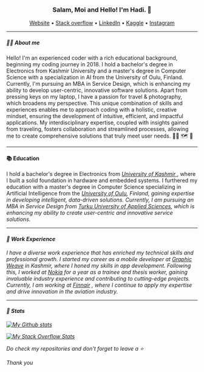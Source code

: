 <h3 align="center">Salam, Moi and Hello! I'm Hadi. 👋</h3>

<p align="center">
  <a href="http://hadi-mir.web.app/" target='_blank'>Website</a> •
  <a href="https://stackoverflow.com/users/9920947/hadi-mir?tab=profile" target='_blank'>Stack overflow</a> •
  <a href="https://www.linkedin.com/in/hadi-mir/" target='_blank'>LinkedIn</a> • 
  <a href="https://www.kaggle.com/hadimir" target='_blank'>Kaggle</a> • 
  <a href='https://www.instagram.com/hadi_mir/' target='_blank'>Instagram </a>
</p>

---

##### 🙋‍♂️ About me
<p> Hello! I'm an experienced coder with a rich educational background, beginning my coding journey in 2018. I hold a bachelor's degree in Electronics from Kashmir University and a master's degree in Computer Science with a specialization in AI from the University of Oulu, Finland. Currently, I'm pursuing an MBA in Service Design, which is enhancing my ability to develop user-centric, innovative software solutions. Apart from pressing keys on my laptop, I have a passion for travel & photography, which broadens my perspective. This unique combination of skills and experiences enables me to approach coding with a holistic, creative mindset, ensuring the development of intuitive, efficient, and impactful applications. My interdisciplinary expertise, coupled with insights gained from traveling, fosters collaboration and streamlined processes, allowing me to create comprehensive solutions that truly meet user needs.  👨‍💻 🗺️ 📸
</p>

---

#### 📚 Education
<p>  
I hold a bachelor's degree in Electronics from <a href="https://www.kashmiruniversity.net/"> <i> University of Kashmir</i> </a>, where I built a solid foundation in hardware and embedded systems. I furthered my education with a master's degree in Computer Science specializing in Artificial Intelligence from the <a href="https://www.oulu.fi/university/"> <i> University of Oulu</a>, Finland, gaining expertise in developing intelligent, data-driven solutions. Currently, I am pursuing an MBA in Service Design from <a href="https://www.tuas.fi/en/"> <i>Turku University of Applied Sciences</a>, which is enhancing my ability to create user-centric and innovative service solutions.
</p>

---

#### 💼 Work Experience 

I have a diverse work experience that has enriched my technical skills and professional growth. I started my career as a mobile developer at <a href="https://graphicweave.com/">Graphic Weave</a> in Kashmir, where I honed my skills in app development. Following this, I worked at <a href='https://www.nokia.com/'>Nokia</a> for a year as a trainee and thesis worker, gaining invaluable industry experience and contributing to cutting-edge projects. Currently, I am working at <a href='https://www.finnair.com/fi-en'>Finnair</a> , where I continue to apply my expertise and drive innovation in the aviation industry.
 

---

#### 🧮 Stats
 
[![My Github stats](https://github-readme-stats.vercel.app/api?username=hadimir22&hide=prs&count_private=true&show_icons=true&theme=radical)](https://github.com/hadimir22/github-readme-stats)
 
[![My Stack Overflow Stats](https://so-stats-kurt-liao.vercel.app/api?user=9920947)](https://github.com/kurt-liao/so-stats)


<p>Do check my repositories and don't forget to leave a ⭐ </p>
<p>Thank you </p>

